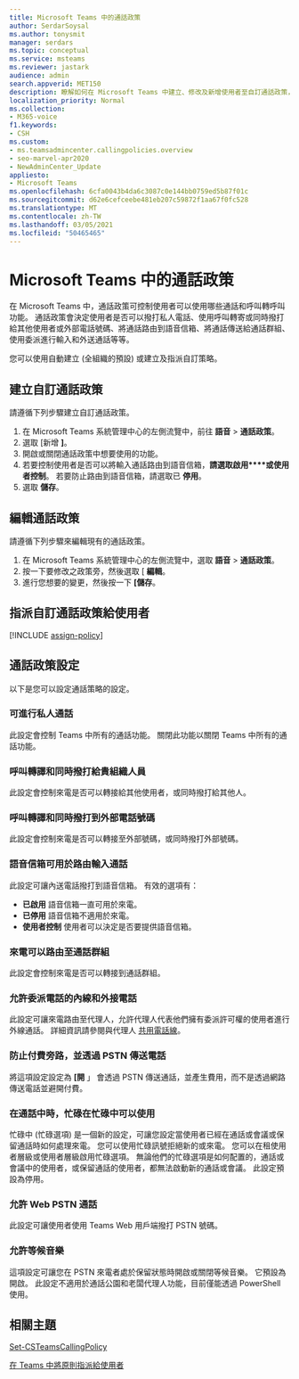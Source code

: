 ```yaml
---
title: Microsoft Teams 中的通話政策
author: SerdarSoysal
ms.author: tonysmit
manager: serdars
ms.topic: conceptual
ms.service: msteams
ms.reviewer: jastark
audience: admin
search.appverid: MET150
description: 瞭解如何在 Microsoft Teams 中建立、修改及新增使用者至自訂通話政策，以及各種通話政策設定。
localization_priority: Normal
ms.collection:
- M365-voice
f1.keywords:
- CSH
ms.custom:
- ms.teamsadmincenter.callingpolicies.overview
- seo-marvel-apr2020
- NewAdminCenter_Update
appliesto:
- Microsoft Teams
ms.openlocfilehash: 6cfa0043b4da6c3087c0e144bb0759ed5b87f01c
ms.sourcegitcommit: d62e6cefceebe481eb207c59872f1aa67f0fc528
ms.translationtype: MT
ms.contentlocale: zh-TW
ms.lasthandoff: 03/05/2021
ms.locfileid: "50465465"
---
```

<a name="calling-policies-in-microsoft-teams"></a>Microsoft Teams 中的通話政策
===================================

在 Microsoft Teams 中，通話政策可控制使用者可以使用哪些通話和呼叫轉呼叫功能。 通話政策會決定使用者是否可以撥打私人電話、使用呼叫轉寄或同時撥打給其他使用者或外部電話號碼、將通話路由到語音信箱、將通話傳送給通話群組、使用委派進行輸入和外送通話等等。

您可以使用自動建立 (全組織的預設) 或建立及指派自訂策略。

## <a name="create-a-custom-calling-policy"></a>建立自訂通話政策

請遵循下列步驟建立自訂通話政策。

1. 在 Microsoft Teams 系統管理中心的左側流覽中，前往 **語音**  >  **通話政策**。
2. 選取 [新增 **]**。
3. 開啟或關閉通話政策中想要使用的功能。
4. 若要控制使用者是否可以將輸入通話路由到語音信箱，**請選取啟用****或使用者控制**。 若要防止路由到語音信箱，請選取已 **停用**。
5. 選取 **儲存**。

## <a name="edit-a-calling-policy"></a>編輯通話政策

請遵循下列步驟來編輯現有的通話政策。

1. 在 Microsoft Teams 系統管理中心的左側流覽中，選取 **語音**  >  **通話政策**。
2. 按一下要修改之政策旁，然後選取 [ **編輯**。
3. 進行您想要的變更，然後按一下 **[儲存**。

## <a name="assign-a-custom-calling-policy-to-users"></a>指派自訂通話政策給使用者

[!INCLUDE [assign-policy](includes/assign-policy.md)]

## <a name="calling-policy-settings"></a>通話政策設定

以下是您可以設定通話策略的設定。

### <a name="make-private-calls"></a>可進行私人通話

此設定會控制 Teams 中所有的通話功能。 關閉此功能以關閉 Teams 中所有的通話功能。

### <a name="call-forwarding-and-simultaneous-ringing-to-people-in-your-organization"></a>呼叫轉譯和同時撥打給貴組織人員

此設定會控制來電是否可以轉接給其他使用者，或同時撥打給其他人。 

### <a name="call-forwarding-and-simultaneous-ringing-to-external-phone-numbers"></a>呼叫轉譯和同時撥打到外部電話號碼

此設定會控制來電是否可以轉接至外部號碼，或同時撥打外部號碼。

### <a name="voicemail-is-available-for-routing-inbound-calls"></a>語音信箱可用於路由輸入通話

此設定可讓內送電話撥打到語音信箱。 有效的選項有：

- **已啟用** 語音信箱一直可用於來電。
- **已停用**  語音信箱不適用於來電。
- **使用者控制** 使用者可以決定是否要提供語音信箱。

### <a name="inbound-calls-can-be-routed-to-call-groups"></a>來電可以路由至通話群組 

此設定會控制來電是否可以轉接到通話群組。

### <a name="allow-delegation-for-inbound-and-outbound-calls"></a>允許委派電話的內線和外接電話

此設定可讓來電路由至代理人，允許代理人代表他們擁有委派許可權的使用者進行外線通話。 詳細資訊請參閱與代理人 [共用電話線](https://support.office.com/article/share-a-phone-line-with-a-delegate-16307929-a51f-43fc-8323-3b1bf115e5a8)。

### <a name="prevent-toll-bypass-and-send-calls-through-the-pstn"></a>防止付費旁路，並透過 PSTN 傳送電話 

將這項設定設定為 **[開** 」 會透過 PSTN 傳送通話，並產生費用，而不是透過網路傳送電話並避開付費。

### <a name="busy-on-busy-is-available-while-in-a-call"></a>在通話中時，忙碌在忙碌中可以使用

忙碌中 (忙碌選項) 是一個新的設定，可讓您設定當使用者已經在通話或會議或保留通話時如何處理來電。 您可以使用忙碌訊號拒絕新的或來電。 您可以在租使用者層級或使用者層級啟用忙碌選項。 無論他們的忙碌選項是如何配置的，通話或會議中的使用者，或保留通話的使用者，都無法啟動新的通話或會議。 此設定預設為停用。

### <a name="allow-web-pstn-calling"></a>允許 Web PSTN 通話

此設定可讓使用者使用 Teams Web 用戶端撥打 PSTN 號碼。

### <a name="allow-music-on-hold"></a>允許等候音樂

這項設定可讓您在 PSTN 來電者處於保留狀態時開啟或關閉等候音樂。 它預設為開啟。 此設定不適用於通話公園和老闆代理人功能，目前僅能透過 PowerShell 使用。

## <a name="related-topics"></a>相關主題

[Set-CSTeamsCallingPolicy](https://docs.microsoft.com/powershell/module/skype/set-csteamscallingpolicy?view=skype-ps)

[在 Teams 中將原則指派給使用者](assign-policies.md)
